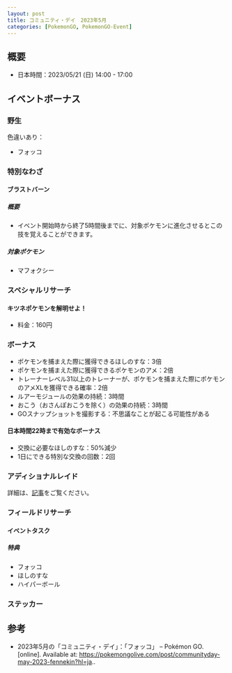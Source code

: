 ```yaml
---
layout: post
title: コミュニティ・デイ　2023年5月
categories: [PokemonGO, PokemonGO-Event]
---
```


## 概要

- 日本時間：2023/05/21 (日) 14:00 - 17:00

## イベントボーナス

### 野生

色違いあり：

- フォッコ

### 特別なわざ

#### ブラストバーン

##### 概要

- イベント開始時から終了5時間後までに、対象ポケモンに進化させるとこの技を覚えることができます。

##### 対象ポケモン

- マフォクシー

### スペシャルリサーチ

#### キツネポケモンを解明せよ！

- 料金：160円

### ボーナス

- ポケモンを捕まえた際に獲得できるほしのすな：3倍
- ポケモンを捕まえた際に獲得できるポケモンのアメ：2倍
- トレーナーレベル31以上のトレーナーが、ポケモンを捕まえた際にポケモンのアメXLを獲得できる確率：2倍
- ルアーモジュールの効果の持続：3時間
- おこう（おさんぽおこうを除く）の効果の持続：3時間
- GOスナップショットを撮影する：不思議なことが起こる可能性がある

#### 日本時間22時まで有効なボーナス

- 交換に必要なほしのすな：50%減少
- 1日にできる特別な交換の回数：2回

### アディショナルレイド

詳細は、[記事](https://game-resources.github.io/Post/Additional-Raid-May-2023/)をご覧ください。

### フィールドリサーチ

#### イベントタスク

##### 特典

- フォッコ
- ほしのすな
- ハイパーボール

### ステッカー

## 参考

- 2023年5月の「コミュニティ・デイ」：「フォッコ」 – Pokémon GO. [online]. Available at: https://pokemongolive.com/post/communityday-may-2023-fennekin?hl=ja..
